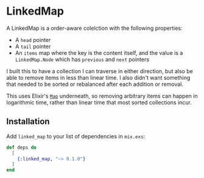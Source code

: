 # LinkedMap

A LinkedMap is a order-aware colelction with the following properties:

  - A `head` pointer
  - A `tail` pointer
  - An `items` map where the key is the content itself, and the value is a `LinkedMap.Node`
    which has `previous` and `next` pointers

I built this to have a collection I can traverse in either direction, but also
be able to remove items in less than linear time. I also didn't want something
that needed to be sorted or rebalanced after each addition or removal.

This uses Elixir's [`Map`](https://hexdocs.pm/elixir/Map.html) underneath, so
removing arbitrary items can happen in logarithmic time, rather than linear
time that most sorted collections incur.

## Installation

Add `linked_map` to your list of dependencies in `mix.exs`:

```elixir
def deps do
  [
    {:linked_map, "~> 0.1.0"}
  ]
end
```
